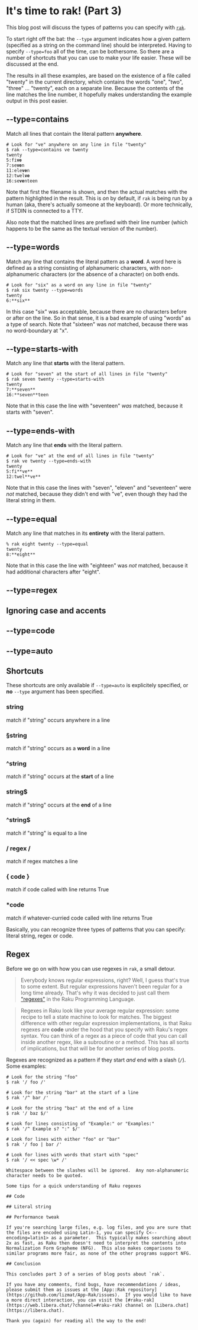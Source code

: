 # It's time to rak! (Part 3)

This blog post will discuss the types of patterns you can specify with [`rak`](https://raku.land/zef:lizmat/App::Rak).

To start right off the bat: the `--type` argument indicates how a given pattern (specified as a string on the command line) should be interpreted.  Having to specify `--type=foo` all of the time, can be bothersome.  So there are a number of shortcuts that you can use to make your life easier.  These will be discussed at the end.

The results in all these examples, are based on the existence of a file called "twenty" in the current directory, which contains the words "one", "two", "three" ... "twenty", each on a separate line.  Because the contents of the line matches the line number, it hopefully makes understanding the example output in this post easier.

## --type=contains

Match all lines that contain the literal pattern **anywhere**.
```
# Look for "ve" anywhere on any line in file "twenty"
$ rak --type=contains ve twenty
twenty
5:fi𝐯𝐞
7:se𝐯𝐞n
11:ele𝐯𝐞n
12:twel𝐯𝐞
16:se𝐯𝐞nteen
```
Note that first the filename is shown, and then the actual matches with the pattern highlighted in the result.  This is *on* by default, if `rak` is being run by a human (aka, there's actually someone at the keyboard).  Or more technically, if STDIN is connected to a TTY.

Also note that the matched lines are prefixed with their line number (which happens to be the same as the textual version of the number).

## --type=words

Match any line that contains the literal pattern as a **word**.  A word here is defined as a string consisting of alphanumeric characters, with non-alphanumeric characters (or the absence of a character) on both ends.
```
# Look for "six" as a word on any line in file "twenty"
$ rak six twenty --type=words
twenty
6:**six**
```

In this case "six" was acceptable, because there are no characters before or after on the line.  So in that sense, it is a bad example of using "words" as a type of search.  Note that "sixteen" was *not* matched, because there was no word-boundary at "x".

## --type=starts-with

Match any line that **starts** with the literal pattern.
```
# Look for "seven" at the start of all lines in file "twenty"
$ rak seven twenty --type=starts-with
twenty
7:**seven**
16:**seven**teen
```

Note that in this case the line with "seventeen" *was* matched, because it starts with "seven".

## --type=ends-with

Match any line that **ends** with the literal pattern.
```
# Look for "ve" at the end of all lines in file "twenty"
$ rak ve twenty --type=ends-with
twenty
5:fi**ve**
12:twel**ve**
```

Note that in this case the lines with "seven", "eleven" and "seventeen" were *not* matched, because they didn't end with "ve", even though they had the literal string in them.

## --type=equal

Match any line that matches in its **entirety**  with the literal pattern.
```
% rak eight twenty --type=equal
twenty
8:**eight**
```

Note that in this case the line with "eighteen" was *not* matched, because it had additional characters after "eight".

## --type=regex

## Ignoring case and accents

## --type=code

## --type=auto

## Shortcuts

These shortcuts are only available if `--type=auto` is explicitely specified, or **no** `--type` argument has been specified.

### string

match if "string" occurs anywhere in a line

### §string

match if "string" occurs as a **word** in a line

### ^string

match if "string" occurs at the **start** of a line

### string$

match if "string" occurs at the **end** of a line

### ^string$

match if "string" is equal to a line

### / regex /

match if regex matches a line

### { code }

match if code called with line returns True

### \*code
match if whatever-curried code called with line returns True

Basically, you can recognize three types of patterns that you can specify: literal string, regex or code.

## Regex

Before we go on with how you can use regexes in `rak`, a small detour.

> Everybody knows regular expressions, right?  Well, I guess that's true to some extent.  But regular expressions haven't been regular for a long time already.  That's why it was decided to just call them ["regexes"](https://docs.raku.org/language/regexes) in the Raku Programming Language.

> Regexes in Raku look like your average regular expression: some recipe to tell a state machine to look for matches.  The biggest difference with other regular expression implementations, is that Raku regexes are **code** under the hood that you specify with Raku's regex syntax.  You can think of a regex as a piece of code that you can call inside another regex, like a subroutine or a method.  This has all sorts of implications, but that will be for another series of blog posts.


Regexes are recognized as a pattern if they start *and* end with a slash (`/`).  Some examples:
```
# Look for the string "foo"
$ rak '/ foo /'

# Look for the string "bar" at the start of a line
$ rak '/^ bar /'

# Look for the string "baz" at the end of a line
$ rak '/ baz $/'

# Look for lines consisting of "Example:" or "Examples:"
$ rak '/^ Example s? ":" $/'

# Look for lines with either "foo" or "bar"
$ rak '/ foo | bar /'

# Look for lines with words that start with "spec"
$ rak '/ << spec \w* /'

Whitespace between the slashes will be ignored.  Any non-alphanumeric character needs to be quoted.

Some tips for a quick understanding of Raku regexes

## Code

## Literal string

## Performance tweak

If you're searching large files, e.g. log files, and you are sure that the files are encoded using Latin-1, you can specify C<--encoding=latin1> as a parameter.  This typically makes searching about 2x as fast, as Raku then doesn't need to interpret the contents into Normalization Form Grapheme (NFG).  This also makes comparisons to similar programs more fair, as none of the other programs support NFG.

## Conclusion

This concludes part 3 of a series of blog posts about `rak`.

If you have any comments, find bugs, have recommendations / ideas, please submit them as issues at the [App::Rak repository](https://github.com/lizmat/App-Rak/issues).  If you would like to have a more direct interaction, you can visit the [#raku-rak](https://web.libera.chat/?channel=#raku-rak) channel on [Libera.chat](https://libera.chat).

Thank you (again) for reading all the way to the end!
